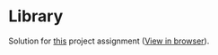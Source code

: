 # Library
Solution for [this](https://www.theodinproject.com/courses/javascript/lessons/library) project assignment ([View in browser](https://orhanugurlu.github.io/the_odin_project/library/index.html)).
